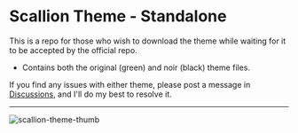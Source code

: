 # Scallion Theme - Standalone
This is a repo for those who wish to download the theme while waiting for it to be accepted by the official repo.

- Contains both the original (green) and noir (black) theme files.

If you find any issues with either theme, please post a message in [Discussions](https://github.com/AustinChiatto/Scallion-Theme-for-OnionOS/discussions), and I'll do my best to resolve it.

---

![scallion-theme-thumb](https://github.com/user-attachments/assets/122b662f-a27d-468a-89d4-139a93d3af5e)
